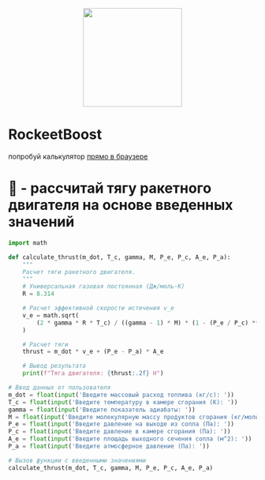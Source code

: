 <div id="header" align="center">
  <img src="https://github.com/A1ex-13/RocketBoost/blob/main/rb.png" width="200"/>
</div>  

# RockeetBoost  

попробуй калькулятор [прямо в браузере](https://a1ex-13.github.io/RockeetBoost/RockeetBoost.html)

# 🚀 - рассчитай тягу ракетного двигателя на основе введенных значений  

```python
import math

def calculate_thrust(m_dot, T_c, gamma, M, P_e, P_c, A_e, P_a):
    """
    Расчет тяги ракетного двигателя.
    """
    # Универсальная газовая постоянная (Дж/моль·К)
    R = 8.314

    # Расчет эффективной скорости истечения v_e
    v_e = math.sqrt(
        (2 * gamma * R * T_c) / ((gamma - 1) * M) * (1 - (P_e / P_c) ** ((gamma - 1) / gamma))
    )

    # Расчет тяги
    thrust = m_dot * v_e + (P_e - P_a) * A_e

    # Вывод результата
    print(f"Тяга двигателя: {thrust:.2f} Н")

# Ввод данных от пользователя
m_dot = float(input('Введите массовый расход топлива (кг/с): '))
T_c = float(input('Введите температуру в камере сгорания (К): '))
gamma = float(input('Введите показатель адиабаты: '))
M = float(input('Введите молекулярную массу продуктов сгорания (кг/моль): '))
P_e = float(input('Введите давление на выходе из сопла (Па): '))
P_c = float(input('Введите давление в камере сгорания (Па): '))
A_e = float(input('Введите площадь выходного сечения сопла (м^2): '))
P_a = float(input('Введите атмосферное давление (Па): '))

# Вызов функции с введенными значениями
calculate_thrust(m_dot, T_c, gamma, M, P_e, P_c, A_e, P_a)
```
